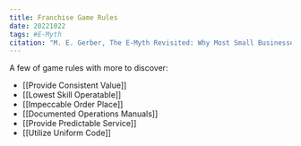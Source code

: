 ```yaml
---
title: Franchise Game Rules
date: 20221022
tags: #E-Myth
citation: "M. E. Gerber, The E-Myth Revisited: Why Most Small Businesses Don’t Work and What to Do About It. Harper Collins, 2009."
---
```


A few of game rules with more to discover:
- [[Provide Consistent Value]] 
- [[Lowest Skill Operatable]] 
- [[Impeccable Order Place]] 
- [[Documented Operations Manuals]] 
- [[Provide Predictable Service]]
- [[Utilize Uniform Code]] 